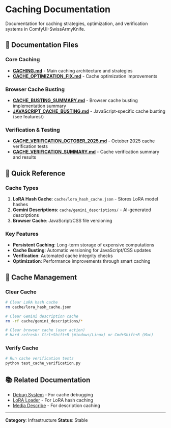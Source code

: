 # Caching Documentation

Documentation for caching strategies, optimization, and verification systems in ComfyUI-SwissArmyKnife.

## 📄 Documentation Files

### Core Caching

- **[CACHING.md](CACHING.md)** - Main caching architecture and strategies
- **[CACHE_OPTIMIZATION_FIX.md](CACHE_OPTIMIZATION_FIX.md)** - Cache optimization improvements

### Browser Cache Busting

- **[CACHE_BUSTING_SUMMARY.md](CACHE_BUSTING_SUMMARY.md)** - Browser cache busting implementation summary
- **[JAVASCRIPT_CACHE_BUSTING.md](../../features/JAVASCRIPT_CACHE_BUSTING.md)** - JavaScript-specific cache busting (see features/)

### Verification & Testing

- **[CACHE_VERIFICATION_OCTOBER_2025.md](CACHE_VERIFICATION_OCTOBER_2025.md)** - October 2025 cache verification tests
- **[CACHE_VERIFICATION_SUMMARY.md](CACHE_VERIFICATION_SUMMARY.md)** - Cache verification summary and results

## 🎯 Quick Reference

### Cache Types

1. **LoRA Hash Cache**: `cache/lora_hash_cache.json` - Stores LoRA model hashes
2. **Gemini Descriptions**: `cache/gemini_descriptions/` - AI-generated descriptions
3. **Browser Cache**: JavaScript/CSS file versioning

### Key Features

- **Persistent Caching**: Long-term storage of expensive computations
- **Cache Busting**: Automatic versioning for JavaScript/CSS updates
- **Verification**: Automated cache integrity checks
- **Optimization**: Performance improvements through smart caching

## 🔧 Cache Management

### Clear Cache

```bash
# Clear LoRA hash cache
rm cache/lora_hash_cache.json

# Clear Gemini description cache
rm -rf cache/gemini_descriptions/*

# Clear browser cache (user action)
# Hard refresh: Ctrl+Shift+R (Windows/Linux) or Cmd+Shift+R (Mac)
```

### Verify Cache

```python
# Run cache verification tests
python test_cache_verification.py
```

## 📚 Related Documentation

- [Debug System](../debug/) - For cache debugging
- [LoRA Loader](../../nodes/lora-loader/) - For LoRA hash caching
- [Media Describe](../../nodes/media-describe/) - For description caching

---

**Category**: Infrastructure
**Status**: Stable
